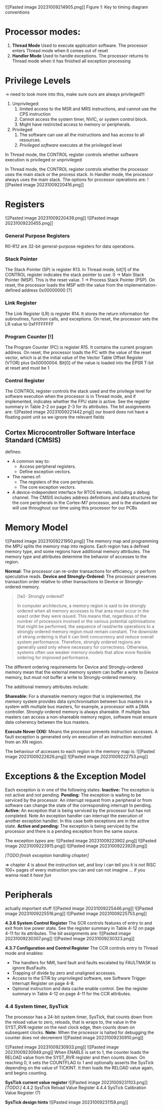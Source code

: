 
![[Pasted image 20231009214905.png]]
Figure 1: Key to timing diagram conventions

# Processor modes:
1. **Thread Mode**
Used to execute application software. The processor enters Thread mode when it comes out of reset
2. **Handler Mode**
Used to handle exceptions. The processor returns to Thread mode when it has finished all exception processing

# Privilege Levels
→ need to look more into this, make sure ours are always privileged!!!
1. Unprivileged:
	1. limited access to the MSR and MRS instructions, and cannot use the CPS instruction
	2. Cannot access the system timer, NVIC, or system control block.
	3. Might have restricted access to memory or peripherals.
2. Privileged
	1. The software can use all the instructions and has access to all resources.
	2. *Privileged software* executes at the privileged level

In Thread mode, the CONTROL register controls whether software execution is privileged or unprivileged

In Thread mode, the CONTROL register controls whether the processor uses the main stack or the process stack. In Handler mode, the processor always uses the main stack. The options for processor operations are:
![[Pasted image 20231009220416.png]]

# Registers
![[Pasted image 20231009220439.png]]
![[Pasted image 20231009220455.png]]

### General Purpose Registers
R0-R12 are 32-bit general-purpose registers for data operations.
### Stack Pointer
The Stack Pointer (SP) is register R13. In Thread mode, bit\[1\] of the CONTROL register indicates the stack pointer to use: 
0 →  Main Stack Pointer (MSP). This is the reset value. 
1 →  Process Stack Pointer (PSP). 
On reset, the processor loads the MSP with the value from the implementation-defined address 0x00000000 [?]

### Link Register
The Link Register (LR) is register R14. It stores the return information for subroutines, function calls, and exceptions. On reset, the processor sets the LR value to 0xFFFFFFFF

### Program Counter [!]
The Program Counter (PC) is register R15. It contains the current program address. On reset, the processor loads the PC with the value of the reset vector, which is at the initial value of the Vector Table Offset Register (VTOR) plus 0x00000004. Bit\[0\] of the value is loaded into the EPSR T-bit at reset and must be 1

### Control Register
The CONTROL register controls the stack used and the privilege level for software execution when the processor is in Thread mode, and if implemented, indicates whether the FPU state is active. See the register summary in Table 2-2 on page 2-3 for its attributes. The bit assignments are:
![[Pasted image 20231009221442.png]]
our board does not have a floating point unit so we ignore the relevant fields


## Cortex Microcontroller Software Interface Standard (CMSIS) 
defines: 
- A common way to:
	- Access peripheral registers. 
	- Define exception vectors.  
- The names of: 
	- The registers of the core peripherals. 
	- The core exception vectors. 
- A device-independent interface for RTOS kernels, including a debug channel. 
The CMSIS includes address definitions and data structures for the core peripherals in the Cortex-M7 processor, and is the standard we will use throughout our time using this processor for our PCBs



# Memory Model
![[Pasted image 20231009221950.png]]
The memory map and programming the MPU splits the memory map into regions. Each region has a defined memory type, and some regions have additional memory attributes. The memory type and attributes determine the behavior of accesses to the region.

**Normal:** 
The processor can re-order transactions for efficiency, or perform speculative reads.
**Device and Strongly-Ordered:**
The processor preserves transaction order relative to other transactions to Device or Strongly-ordered memory.
> [!ai]- Strongly ordered?
>
> In computer architecture, a memory region is said to be strongly ordered when all memory accesses to that area must occur in the exact order they were issued. This means that, regardless of the number of processors involved or the various potential optimisations that might be performed, the sequence of read/write operations to a strongly ordered memory region must remain constant.
> The downside of strong ordering is that it can limit concurrency and reduce overall system performance. Therefore, strongly ordered regions are generally used only where necessary for correctness. Otherwise, systems often use weaker memory models that allow more flexible ordering for improved performance.

The different ordering requirements for Device and Strongly-ordered memory mean that the external memory system can buffer a write to Device memory, but must not buffer a write to Strongly-ordered memory.

The additional memory attributes include: 

**Shareable:**
For a shareable memory region that is implemented, the memory system provides data synchronisation between bus masters in a system with multiple bus masters, for example, a processor with a DMA controller. Strongly-ordered memory is always shareable. If multiple bus masters can access a non-shareable memory region, software must ensure data coherency between the bus masters.

**Execute Never (XN):** 
Means the processor prevents instruction accesses. A fault exception is generated only on execution of an instruction executed from an XN region.


The behaviour of accesses to each region in the memory map is:
![[Pasted image 20231009222626.png]]
![[Pasted image 20231009222753.png]]


# Exceptions & the Exception Model

Each exception is in one of the following states:
**Inactive:**
The exception is not active and not pending. 
**Pending:** 
The exception is waiting to be serviced by the processor. An interrupt request from a peripheral or from software can change the state of the corresponding interrupt to pending. 
**Active:**
An exception that is being serviced by the processor but has not completed. Note An exception handler can interrupt the execution of another exception handler. In this case both exceptions are in the active state. 
**Active and pending:**
The exception is being serviced by the processor and there is a pending exception from the same source.

The exception *types* are:
![[Pasted image 20231009223902.png]]
![[Pasted image 20231009223915.png]]
![[Pasted image 20231009223929.png]]

*[TODO:finish exception handling chapter]*

⇒ chapter 4 is about the instruction set, and boy i can tell you it is *not* RISC
100+ pages of every instruction you can and can not imagine ... if you wanna read it *have fun*

# Peripherals
actually important stuff
![[Pasted image 20231009225446.png]]
![[Pasted image 20231009225516.png]]
![[Pasted image 20231009225753.png]]

**4.3.6 System Control Register**
The SCR controls features of entry to and exit from low power state. See the register summary in Table 4-12 on page 4-11 for its attributes. The bit assignments are:
![[Pasted image 20231009230307.png]]
![[Pasted image 20231009230323.png]]

**4.3.7 Configuration and Control Register**
The CCR controls entry to Thread mode and enables: 
- The handlers for NMI, hard fault and faults escalated by FAULTMASK to ignore BusFaults. 
- Trapping of divide by zero and unaligned accesses. 
- Access to the STIR by unprivileged software, see Software Trigger Interrupt Register on page 4-8. 
- Optional instruction and data cache enable control. See the register summary in Table 4-12 on page 4-11 for the CCR attributes.


### 4.4 System timer, SysTick
The processor has a 24-bit system timer, SysTick, that counts down from the reload value to zero, reloads, that is wraps to, the value in the SYST_RVR register on the next clock edge, then counts down on subsequent clocks. **Note:** When the processor is halted for debugging the counter does not decrement
![[Pasted image 20231009230910.png]]

![[Pasted image 20231009230933.png]]
![[Pasted image 20231009230949.png]]
When ENABLE is set to 1, the counter loads the RELOAD value from the SYST_RVR register and then counts down. On reaching 0, it sets the COUNTFLAG to 1 and optionally asserts the SysTick depending on the value of TICKINT. It then loads the RELOAD value again, and begins counting.

**SysTick current value register**
![[Pasted image 20231009231103.png]]
*[TODO:]*
4.4.2 SysTick Reload Value Register
4.4.4 SysTick Calibration Value Register (?)

**SysTick design hints**
![[Pasted image 20231009231158.png]]
